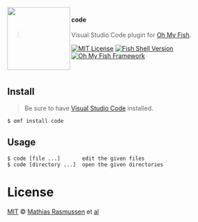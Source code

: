 <img src="https://cdn.rawgit.com/oh-my-fish/oh-my-fish/e4f1c2e0219a17e2c748b824004c8d0b38055c16/docs/logo.svg" align="left" width="144px" height="144px"/>

#### code
> Visual Studio Code plugin for [Oh My Fish][omf-link].

[![MIT License](https://img.shields.io/badge/license-MIT-007EC7.svg?style=flat-square)](/LICENSE)
[![Fish Shell Version](https://img.shields.io/badge/fish-v2.2.0-007EC7.svg?style=flat-square)](http://fishshell.com)
[![Oh My Fish Framework](https://img.shields.io/badge/Oh%20My%20Fish-Framework-007EC7.svg?style=flat-square)](https://www.github.com/oh-my-fish/oh-my-fish)

<br/>

## Install

> Be sure to have [Visual Studio Code](https://code.visualstudio.com/) installed.

```fish
$ omf install code
```

## Usage

```fish
$ code [file ...]       edit the given files
$ code [directory ...]  open the given directories
```

# License

[MIT][mit] © [Mathias Rasmussen][author] et [al][contributors]


[mit]:            http://opensource.org/licenses/MIT
[author]:         http://github.com/mathiasvr
[contributors]:   https://github.com/oh-my-fish/plugin-vscode/graphs/contributors
[omf-link]:       https://www.github.com/oh-my-fish/oh-my-fish

[license-badge]:  https://img.shields.io/badge/license-MIT-007EC7.svg?style=flat-square
